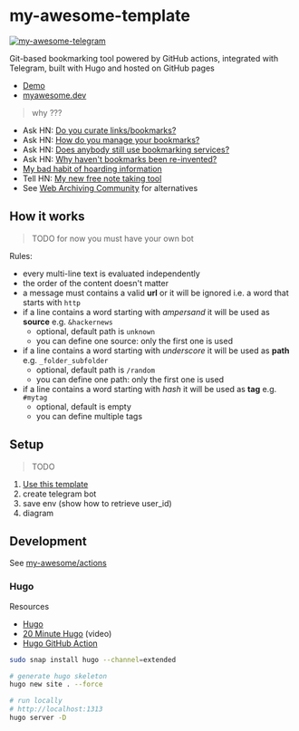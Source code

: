 # my-awesome-template

[![my-awesome-telegram](https://github.com/my-awesome/my-awesome-template/actions/workflows/my-awesome-telegram.yml/badge.svg)](https://github.com/my-awesome/my-awesome-template/actions/workflows/my-awesome-telegram.yml)

Git-based bookmarking tool powered by GitHub actions, integrated with Telegram, built with Hugo and hosted on GitHub pages

* [Demo](https://my-awesome.github.io/my-awesome-template)
* [myawesome.dev](https://myawesome.dev)

> why ???

* Ask HN: [Do you curate links/bookmarks?](https://news.ycombinator.com/item?id=22158218)
* Ask HN: [How do you manage your bookmarks?](https://news.ycombinator.com/item?id=22105561)
* Ask HN: [Does anybody still use bookmarking services?](https://news.ycombinator.com/item?id=31848210)
* Ask HN: [Why haven't bookmarks been re-invented?](https://news.ycombinator.com/item?id=34176035)
* [My bad habit of hoarding information](https://news.ycombinator.com/item?id=34272834)
* Tell HN: [My new free note taking tool](https://news.ycombinator.com/item?id=32152935)
* See [Web Archiving Community](https://github.com/ArchiveBox/ArchiveBox/wiki/Web-Archiving-Community) for alternatives

## How it works

> TODO for now you must have your own bot

Rules:
* every multi-line text is evaluated independently
* the order of the content doesn't matter
* a message must contains a valid **url** or it will be ignored i.e. a word that starts with `http`
* if a line contains a word starting with *ampersand* it will be used as **source** e.g. `&hackernews`
    - optional, default path is `unknown`
    - you can define one source: only the first one is used
* if a line contains a word starting with *underscore* it will be used as **path** e.g. `_folder_subfolder`
    - optional, default path is `/random`
    - you can define one path: only the first one is used
* if a line contains a word starting with *hash* it will be used as **tag** e.g. `#mytag`
    - optional, default is empty
    - you can define multiple tags

## Setup

> TODO

1. [Use this template](https://github.com/my-awesome/my-awesome-template/generate)
2. create telegram bot
3. save env (show how to retrieve user_id)
4. diagram

## Development

See [my-awesome/actions](https://github.com/my-awesome/actions)

### Hugo

Resources
* [Hugo](https://gohugo.io/documentation)
* [20 Minute Hugo](https://www.youtube.com/playlist?list=PLbWvcwWtuDm1OpcbohZTOwwzmc8SMmlBD) (video)
* [Hugo GitHub Action](https://github.com/marketplace/actions/hugo-setup)

```bash
sudo snap install hugo --channel=extended

# generate hugo skeleton
hugo new site . --force

# run locally
# http://localhost:1313
hugo server -D
```
